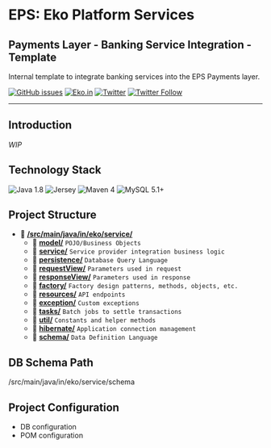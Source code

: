 # EPS: Eko Platform Services
## Payments Layer - Banking Service Integration - Template
Internal template to integrate banking services into the EPS Payments layer.

[![GitHub issues](https://img.shields.io/github/issues/ekoindia/aeps-gateway-lib)](https://github.com/ekoindia/aeps-gateway-lib/issues)  <a href="https://eko.in" target="_blank">![Eko.in](https://img.shields.io/badge/Develop%20with-Eko.in-brightgreen)</a>
<a href="https://twitter.com/intent/tweet?text=Wow:&url=https%3A%2F%2Fgithub.com%2Fekoindia%2Faeps-gateway-lib" target="_blank"><img alt="Twitter" src="https://img.shields.io/twitter/url?style=social&url=https%3A%2F%2Fgithub.com%2Fekoindia%2Faeps-gateway-lib"></a>
<a href="https://twitter.com/intent/follow?screen_name=ekospeaks" target="_blank">![Twitter Follow](https://img.shields.io/twitter/follow/ekospeaks?label=Follow&style=social)</a>

---

## Introduction
_WIP_


## Technology Stack
![Java 1.8](https://img.shields.io/badge/Java-1.8-blue)  ![Jersey](https://img.shields.io/badge/Jersey-2.22-green)  ![Maven 4](https://img.shields.io/badge/Maven-4-blueviolet)  ![MySQL 5.1+](https://img.shields.io/badge/MySQL-5.1+-yellowgreen)


## Project Structure
* :open_file_folder: [**/src/main/java/in/eko/service/**](/src/main/java/in/eko/service/)
  * :file_folder: [**model/**](/src/main/java/in/eko/service/model/)  `POJO/Business Objects`
  * :file_folder: [**service/**](/src/main/java/in/eko/service/service/)  `Service provider integration business logic`
  * :file_folder: [**persistence/**](/src/main/java/in/eko/service/persistence/)  `Database Query Language`
  * :file_folder: [**requestView/**](/src/main/java/in/eko/service/requestView/)  `Parameters used in request`
  * :file_folder: [**responseView/**](/src/main/java/in/eko/service/responseView/)  `Parameters used in response`
  * :file_folder: [**factory/**](/src/main/java/in/eko/service/factory/)  `Factory design patterns, methods, objects, etc.`
  * :file_folder: [**resources/**](/src/main/java/in/eko/service/resources/)  `API endpoints`
  * :file_folder: [**exception/**](/src/main/java/in/eko/service/exception/)  `Custom exceptions`
  * :file_folder: [**tasks/**](/src/main/java/in/eko/service/tasks/)  `Batch jobs to settle transactions`
  * :file_folder: [**util/**](/src/main/java/in/eko/service/util/)  `Constants and helper methods`
  * :file_folder: [**hibernate/**](/src/main/java/in/eko/service/hibernate/)  `Application connection management`
  * :file_folder: [**schema/**](/src/main/java/in/eko/service/schema/)  `Data Definition Language`

## DB Schema Path
/src/main/java/in/eko/service/schema


## Project Configuration
* DB configuration
* POM configuration
